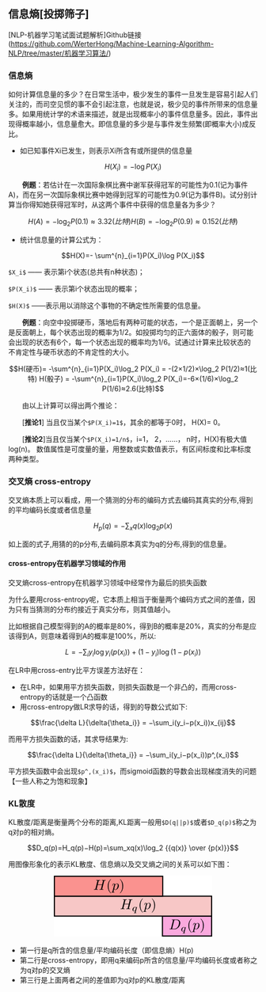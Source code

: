 ## 信息熵[投掷筛子]

[NLP-机器学习笔试面试题解析]Github链接(https://github.com/WerterHong/Machine-Learning-Algorithm-NLP/tree/master/机器学习算法/)


### 信息熵


如何计算信息量的多少？在日常生活中，极少发生的事件一旦发生是容易引起人们关注的，而司空见惯的事不会引起注意，也就是说，极少见的事件所带来的信息量多。如果用统计学的术语来描述，就是出现概率小的事件信息量多。因此，事件出现得概率越小，信息量愈大。即信息量的多少是与事件发生频繁(即概率大小)成反比。

- 如已知事件Xi已发生，则表示Xi所含有或所提供的信息量


```math
H(X_i) = − \log P(X_i)
```

　　**例题**：若估计在一次国际象棋比赛中谢军获得冠军的可能性为0.1(记为事件A)，而在另一次国际象棋比赛中她得到冠军的可能性为0.9(记为事件B)。试分别计算当你得知她获得冠军时，从这两个事件中获得的信息量各为多少？
```math
　　　　　　H(A)=-\log_2 P(0.1)≈3.32(比特)
　　　　　　
　　　　　　H(B)=-\log_2 P(0.9)≈0.152(比特)
```
- 统计信息量的计算公式为：
```math
H(X)=- \sum^{n}_{i=1}P(X_i)\log P(X_i)
```

`$X_i$` —— 表示第i个状态(总共有n种状态)；

`$P(X_i)$` —— 表示第i个状态出现的概率；

`$H(X)$` ——表示用以消除这个事物的不确定性所需要的信息量。

　　**例题**：向空中投掷硬币，落地后有两种可能的状态，一个是正面朝上，另一个是反面朝上，每个状态出现的概率为1/2。如投掷均匀的正六面体的骰子，则可能会出现的状态有6个，每一个状态出现的概率均为1/6。试通过计算来比较状态的不肯定性与硬币状态的不肯定性的大小。
```math
H(硬币)= -\sum^{n}_{i=1}P(X_i)\log_2 P(X_i) = -(2×1/2)×\log_2 P(1/2)≈1(比特)

H(骰子) = -\sum^{n}_{i=1}P(X_i)\log_2 P(X_i)=-6×(1/6)×\log_2 P(1/6)≈2.6(比特)
```
　　由以上计算可以得出两个推论：

　　[**推论1**] 当且仅当某个`$P(X_i)=1$`，其余的都等于0时， H(X)= 0。

　　[**推论2**]当且仅当某个`$P(X_i)=1/n$`，i=1， 2，……， n时，H(X)有极大值log(n)。
数值属性是可度量的量，用整数或实数值表示，有区间标度和比率标度两种类型。


### 交叉熵 cross-entropy

交叉熵本质上可以看成，用一个猜测的分布的编码方式去编码其真实的分布,得到的平均编码长度或者信息量
```math
H_p(q)=- \sum_{x}q(x)\log_2 p(x)
```
如上面的式子,用猜的的p分布,去编码原本真实为q的分布,得到的信息量。

#### cross-entropy在机器学习领域的作用
交叉熵cross-entropy在机器学习领域中经常作为最后的损失函数

为什么要用cross-entropy呢，它本质上相当于衡量两个编码方式之间的差值，因为只有当猜测的分布约接近于真实分布，则其值越小。

比如根据自己模型得到的A的概率是80%，得到B的概率是20%，真实的分布是应该得到A，则意味着得到A的概率是100%，所以:
```math
L=−\sum_iy_i\log{y_i(p(x_i))}+(1−y_i)\log{(1−p(x_i))}
```
在LR中用cross-entry比平方误差方法好在：
- 在LR中，如果用平方损失函数，则损失函数是一个非凸的，而用cross-entropy的话就是一个凸函数
- 用cross-entropy做LR求导的话，得到的导数公式如下:
```math
\frac{\delta L}{\delta{\theta_i}} = −\sum_i(y_i−p(x_i))x_{ij}
```
而用平方损失函数的话，其求导结果为:
```math
\frac{\delta L}{\delta{\theta_i}} = −\sum_i(y_i−p(x_i))p^,(x_i)
```
平方损失函数中会出现`$p^,(x_i)$`，而sigmoid函数的导数会出现梯度消失的问题【一些人称之为饱和现象】

### KL散度

KL散度/距离是衡量两个分布的距离,KL距离一般用`$D(q||p)$`或者`$D_q(p)$`称之为q对p的相对熵。
```math
D_q(p)=H_q(p)−H(p)=\sum_xq(x)\log_2 {{q(x)} \over {p(x)}}
```
用图像形象化的表示KL散度、信息熵以及交叉熵之间的关系可以如下图：

<p align="center">
<img src="../img/CrossEntropyQP.png" />
</p>


- 第一行是q所含的信息量/平均编码长度（即信息熵）H(p)
- 第二行是cross-entropy，即用q来编码p所含的信息量/平均编码长度或者称之为q对p的交叉熵
- 第三行是上面两者之间的差值即为q对p的KL散度/距离

